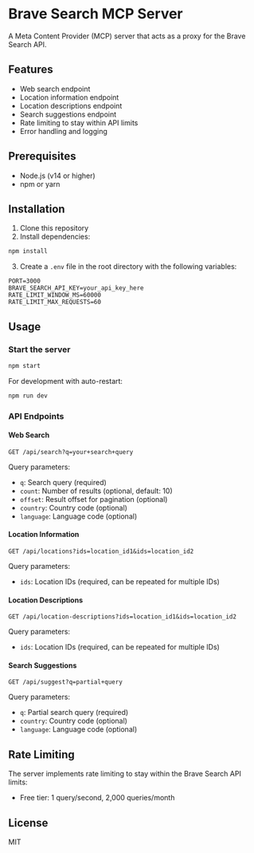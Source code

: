 # Brave Search MCP Server

A Meta Content Provider (MCP) server that acts as a proxy for the Brave Search API.

## Features

- Web search endpoint
- Location information endpoint
- Location descriptions endpoint
- Search suggestions endpoint
- Rate limiting to stay within API limits
- Error handling and logging

## Prerequisites

- Node.js (v14 or higher)
- npm or yarn

## Installation

1. Clone this repository
2. Install dependencies:

```bash
npm install
```

3. Create a `.env` file in the root directory with the following variables:

```
PORT=3000
BRAVE_SEARCH_API_KEY=your_api_key_here
RATE_LIMIT_WINDOW_MS=60000
RATE_LIMIT_MAX_REQUESTS=60
```

## Usage

### Start the server

```bash
npm start
```

For development with auto-restart:

```bash
npm run dev
```

### API Endpoints

#### Web Search

```
GET /api/search?q=your+search+query
```

Query parameters:
- `q`: Search query (required)
- `count`: Number of results (optional, default: 10)
- `offset`: Result offset for pagination (optional)
- `country`: Country code (optional)
- `language`: Language code (optional)

#### Location Information

```
GET /api/locations?ids=location_id1&ids=location_id2
```

Query parameters:
- `ids`: Location IDs (required, can be repeated for multiple IDs)

#### Location Descriptions

```
GET /api/location-descriptions?ids=location_id1&ids=location_id2
```

Query parameters:
- `ids`: Location IDs (required, can be repeated for multiple IDs)

#### Search Suggestions

```
GET /api/suggest?q=partial+query
```

Query parameters:
- `q`: Partial search query (required)
- `country`: Country code (optional)
- `language`: Language code (optional)

## Rate Limiting

The server implements rate limiting to stay within the Brave Search API limits:
- Free tier: 1 query/second, 2,000 queries/month

## License

MIT
